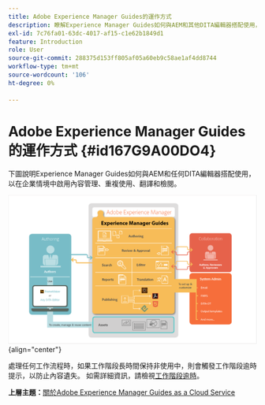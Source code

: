 ```yaml
---
title: Adobe Experience Manager Guides的運作方式
description: 瞭解Experience Manager Guides如何與AEM和其他DITA編輯器搭配使用，以增強企業情境中的內容管理、重複使用、翻譯和審閱。
exl-id: 7c76fa01-63dc-4017-af15-c1e62b1849d1
feature: Introduction
role: User
source-git-commit: 288375d153ff805af05a60eb9c58ae1af4dd8744
workflow-type: tm+mt
source-wordcount: '106'
ht-degree: 0%

---
```


# Adobe Experience Manager Guides的運作方式 {#id167G9A00DO4}

下圖說明Experience Manager Guides如何與AEM和任何DITA編輯器搭配使用，以在企業情境中啟用內容管理、重複使用、翻譯和檢閱。

![](images/xml-add-on-how-it-works.png){align="center"}

處理任何工作流程時，如果工作階段長時間保持非使用中，則會觸發工作階段逾時提示，以防止內容遺失。 如需詳細資訊，請檢視[工作階段逾時](./session-timeout-prompt.md)。


**上層主題：**&#x200B;[&#x200B;關於Adobe Experience Manager Guides as a Cloud Service](intro.md)
